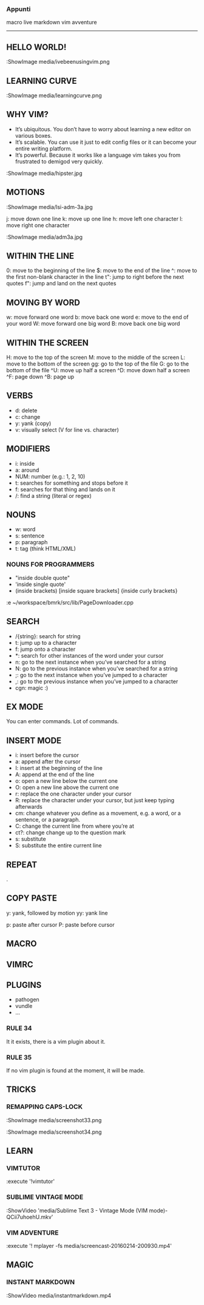 ### Appunti

macro
live markdown
vim avventure

-------------------------------------------------------------------------------

## HELLO WORLD!

:ShowImage media/ivebeenusingvim.png


## LEARNING CURVE

:ShowImage media/learningcurve.png


## WHY VIM?

 - It’s ubiquitous. You don’t have to worry about learning a new editor on various boxes.
 - It’s scalable. You can use it just to edit config files or it can become your entire writing platform.
 - It’s powerful. Because it works like a language vim takes you from frustrated to demigod very quickly.

:ShowImage media/hipster.jpg


## MOTIONS

:ShowImage media/lsi-adm-3a.jpg

j: move down one line
k: move up one line
h: move left one character
l: move right one character

:ShowImage media/adm3a.jpg

## WITHIN THE LINE

0: move to the beginning of the line
$: move to the end of the line
^: move to the first non-blank character in the line
t": jump to right before the next quotes
f": jump and land on the next quotes

## MOVING BY WORD

w: move forward one word
b: move back one word
e: move to the end of your word
W: move forward one big word
B: move back one big word

## WITHIN THE SCREEN

H: move to the top of the screen
M: move to the middle of the screen
L: move to the bottom of the screen
gg: go to the top of the file
G: go to the bottom of the file
^U: move up half a screen
^D: move down half a screen
^F: page down
^B: page up

## VERBS

 - d: delete
 - c: change
 - y: yank (copy)
 - v: visually select (V for line vs. character)

## MODIFIERS

 - i: inside
 - a: around
 - NUM: number (e.g.: 1, 2, 10)
 - t: searches for something and stops before it
 - f: searches for that thing and lands on it
 - /: find a string (literal or regex)

## NOUNS

 - w: word
 - s: sentence
 - p: paragraph
 - t: tag (think HTML/XML)

### NOUNS FOR PROGRAMMERS

 - "inside double quote"
 - 'inside single quote'
 - (inside brackets) [inside square brackets] {inside curly brackets}

:e ~/workspace/bmrk/src/lib/PageDownloader.cpp

## SEARCH

 - /{string}: search for string
 - t: jump up to a character
 - f: jump onto a character
 - \*: search for other instances of the word under your cursor
 - n: go to the next instance when you’ve searched for a string
 - N: go to the previous instance when you’ve searched for a string
 - ;: go to the next instance when you’ve jumped to a character
 - ,: go to the previous instance when you’ve jumped to a character
 - cgn: magic :)

## EX MODE

You can enter commands. Lot of commands.

## INSERT MODE

 - i: insert before the cursor
 - a: append after the cursor
 - I: insert at the beginning of the line
 - A: append at the end of the line
 - o: open a new line below the current one
 - O: open a new line above the current one
 - r: replace the one character under your cursor
 - R: replace the character under your cursor, but just keep typing afterwards
 - cm: change whatever you define as a movement, e.g. a word, or a sentence, or a paragraph.
 - C: change the current line from where you’re at
 - ct?: change change up to the question mark
 - s: substitute
 - S: substitute the entire current line

## REPEAT

.

## COPY PASTE

y: yank, followed by motion
yy: yank line

p: paste after cursor
P: paste before cursor

## MACRO

## VIMRC


## PLUGINS

 - pathogen
 - vundle
 - ...


### RULE 34

It it exists, there is a vim plugin about it.

### RULE 35

If no vim plugin is found at the moment, it will be made.


## TRICKS

### REMAPPING CAPS-LOCK

:ShowImage media/screenshot33.png

:ShowImage media/screenshot34.png


## LEARN

### VIMTUTOR

:execute '!vimtutor'

### SUBLIME VINTAGE MODE

:ShowVideo 'media/Sublime Text 3 - Vintage Mode (VIM mode)-QCii7uhoehU.mkv'

### VIM ADVENTURE

:execute '! mplayer -fs media/screencast-20160214-200930.mp4'

## MAGIC

### INSTANT MARKDOWN

:ShowVideo media/instantmarkdown.mp4
